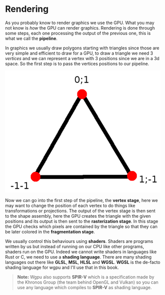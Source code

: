 # Rendering

As you probably know to render graphics we use the GPU. What you may not know is _how_ the GPU can render graphics.
Rendering is done through some steps, each one processing the output of the previous one, this is what we call the **pipeline**.

In graphics we usually draw polygons starting with triangles since those are very simple and efficient to draw for a GPU, to draw a triangle we need 3 _vertices_ and we can represent a vertex with 3 positions since we are in a 3d space. So the first step is to pass the vertices positions to our pipeline.

![Vertex Input](images/vertex_input.png)

Now we can go into the first step of the pipeline, the **vertex stage**, here we may want to change the position of each vertex to do things like transformations or projections. The output of the vertex stage is then sent to the shape assembly, here the GPU creates the triangle with the given positions and its output is then sent to the **rasterization stage**. In this stage the GPU checks which pixels are contained by the triangle so that they can be later colored in the **fragmentation stage**.

We usually control this behaviours using **shaders**. Shaders are programs written by us but instead of running on our CPU like other programs, shaders run on the GPU. Indeed we cannot write shaders in languages like Rust or C, we need to use a **shading language**. There are many shading languages out there like **GLSL**, **MSL**, **HLSL** and **WGSL**. **WGSL** is the de-facto shading language for wgpu and I'll use that in this book.

>**Note:** Wgpu also supports **SPIR-V** which is a specification made by the Khronos Group (the team behind OpenGL and Vulkan) so you can use any language which compiles to **SPIR-V** as shading language.
